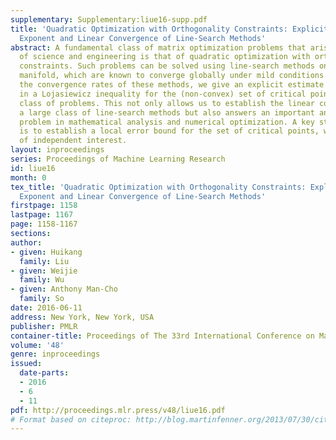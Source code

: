 ```yaml
---
supplementary: Supplementary:liue16-supp.pdf
title: 'Quadratic Optimization with Orthogonality Constraints: Explicit Lojasiewicz
  Exponent and Linear Convergence of Line-Search Methods'
abstract: A fundamental class of matrix optimization problems that arise in many areas
  of science and engineering is that of quadratic optimization with orthogonality
  constraints. Such problems can be solved using line-search methods on the Stiefel
  manifold, which are known to converge globally under mild conditions. To determine
  the convergence rates of these methods, we give an explicit estimate of the exponent
  in a Lojasiewicz inequality for the (non-convex) set of critical points of the aforementioned
  class of problems. This not only allows us to establish the linear convergence of
  a large class of line-search methods but also answers an important and intriguing
  problem in mathematical analysis and numerical optimization. A key step in our proof
  is to establish a local error bound for the set of critical points, which may be
  of independent interest.
layout: inproceedings
series: Proceedings of Machine Learning Research
id: liue16
month: 0
tex_title: 'Quadratic Optimization with Orthogonality Constraints: Explicit Lojasiewicz
  Exponent and Linear Convergence of Line-Search Methods'
firstpage: 1158
lastpage: 1167
page: 1158-1167
sections: 
author:
- given: Huikang
  family: Liu
- given: Weijie
  family: Wu
- given: Anthony Man-Cho
  family: So
date: 2016-06-11
address: New York, New York, USA
publisher: PMLR
container-title: Proceedings of The 33rd International Conference on Machine Learning
volume: '48'
genre: inproceedings
issued:
  date-parts:
  - 2016
  - 6
  - 11
pdf: http://proceedings.mlr.press/v48/liue16.pdf
# Format based on citeproc: http://blog.martinfenner.org/2013/07/30/citeproc-yaml-for-bibliographies/
---
```

